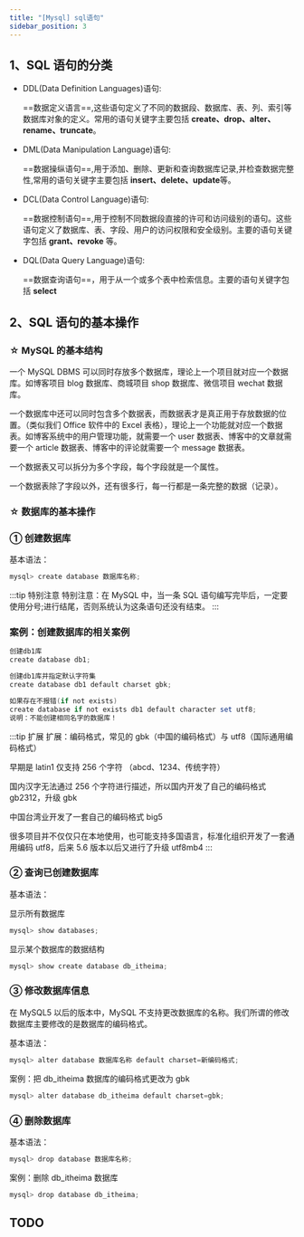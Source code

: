 ```yaml
---
title: "[Mysql] sql语句"
sidebar_position: 3
---
```


## 1、SQL 语句的分类

- DDL(Data Definition Languages)语句:

  ==数据定义语言==,这些语句定义了不同的数据段、数据库、表、列、索引等数据库对象的定义。常用的语句关键字主要包括 **create、drop、alter、rename、truncate**。

- DML(Data Manipulation Language)语句:

  ==数据操纵语句==,用于添加、删除、更新和查询数据库记录,并检查数据完整性,常用的语句关键字主要包括 **insert、delete、update**等。

- DCL(Data Control Language)语句:

  ==数据控制语句==,用于控制不同数据段直接的许可和访问级别的语句。这些语句定义了数据库、表、字段、用户的访问权限和安全级别。主要的语句关键字包括 **grant、revoke** 等。

- DQL(Data Query Language)语句:

  ==数据查询语句==，用于从一个或多个表中检索信息。主要的语句关键字包括 **select**

## 2、SQL 语句的基本操作

### ☆ MySQL 的基本结构

一个 MySQL DBMS 可以同时存放多个数据库，理论上一个项目就对应一个数据库。如博客项目 blog 数据库、商城项目 shop 数据库、微信项目 wechat 数据库。

一个数据库中还可以同时包含多个数据表，而数据表才是真正用于存放数据的位置。（类似我们 Office 软件中的 Excel 表格），理论上一个功能就对应一个数据表。如博客系统中的用户管理功能，就需要一个 user 数据表、博客中的文章就需要一个 article 数据表、博客中的评论就需要一个 message 数据表。

一个数据表又可以拆分为多个字段，每个字段就是一个属性。

一个数据表除了字段以外，还有很多行，每一行都是一条完整的数据（记录）。

### ☆ 数据库的基本操作

### ① 创建数据库

基本语法：

```powershell
mysql> create database 数据库名称;
```

:::tip 特别注意
特别注意：在 MySQL 中，当一条 SQL 语句编写完毕后，一定要使用分号;进行结尾，否则系统认为这条语句还没有结束。
:::

### 案例：创建数据库的相关案例

```powershell
创建db1库
create database db1;

创建db1库并指定默认字符集
create database db1 default charset gbk;

如果存在不报错(if not exists)
create database if not exists db1 default character set utf8;
说明：不能创建相同名字的数据库！
```

:::tip 扩展
扩展：编码格式，常见的 gbk（中国的编码格式）与 utf8（国际通用编码格式）

早期是 latin1 仅支持 256 个字符 （abcd、1234、传统字符）

国内汉字无法通过 256 个字符进行描述，所以国内开发了自己的编码格式 gb2312，升级 gbk

中国台湾业开发了一套自己的编码格式 big5

很多项目并不仅仅只在本地使用，也可能支持多国语言，标准化组织开发了一套通用编码 utf8，后来 5.6 版本以后又进行了升级 utf8mb4
:::

### ② 查询已创建数据库

基本语法：

显示所有数据库

```powershell
mysql> show databases;
```

显示某个数据库的数据结构

```powershell
mysql> show create database db_itheima;
```

### ③ 修改数据库信息

在 MySQL5 以后的版本中，MySQL 不支持更改数据库的名称。我们所谓的修改数据库主要修改的是数据库的编码格式。

基本语法：

```powershell
mysql> alter database 数据库名称 default charset=新编码格式;
```

案例：把 db_itheima 数据库的编码格式更改为 gbk

```powershell
mysql> alter database db_itheima default charset=gbk;
```

### ④ 删除数据库

基本语法：

```powershell
mysql> drop database 数据库名称;
```

案例：删除 db_itheima 数据库

```powershell
mysql> drop database db_itheima;
```

## TODO